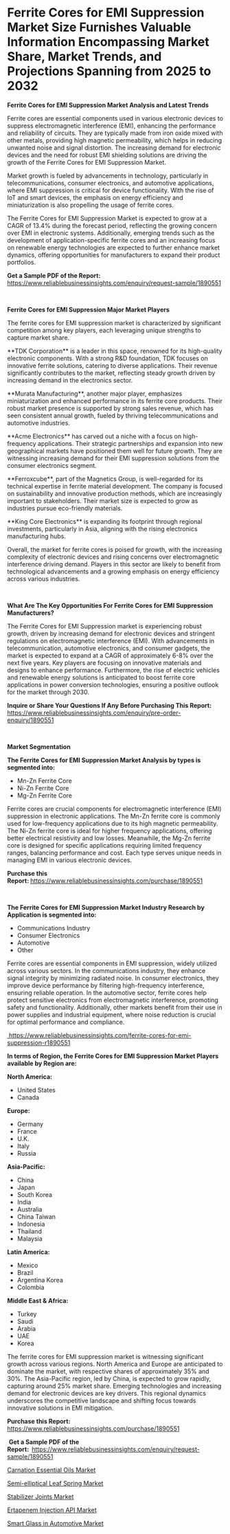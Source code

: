 <p><h1>Ferrite Cores for EMI Suppression Market Size Furnishes Valuable Information Encompassing Market Share, Market Trends, and Projections Spanning from 2025 to 2032</h1></p><p><strong>Ferrite Cores for EMI Suppression Market Analysis and Latest Trends</strong></p>
<p><p>Ferrite cores are essential components used in various electronic devices to suppress electromagnetic interference (EMI), enhancing the performance and reliability of circuits. They are typically made from iron oxide mixed with other metals, providing high magnetic permeability, which helps in reducing unwanted noise and signal distortion. The increasing demand for electronic devices and the need for robust EMI shielding solutions are driving the growth of the Ferrite Cores for EMI Suppression Market.</p><p>Market growth is fueled by advancements in technology, particularly in telecommunications, consumer electronics, and automotive applications, where EMI suppression is critical for device functionality. With the rise of IoT and smart devices, the emphasis on energy efficiency and miniaturization is also propelling the usage of ferrite cores.</p><p>The Ferrite Cores for EMI Suppression Market is expected to grow at a CAGR of 13.4% during the forecast period, reflecting the growing concern over EMI in electronic systems. Additionally, emerging trends such as the development of application-specific ferrite cores and an increasing focus on renewable energy technologies are expected to further enhance market dynamics, offering opportunities for manufacturers to expand their product portfolios.</p></p>
<p><strong>Get a Sample PDF of the Report:&nbsp;</strong> <a href="https://www.reliablebusinessinsights.com/enquiry/request-sample/1890551?utm_campaign=1113&utm_medium=2&utm_source=Github&utm_content=ia&utm_term=04022025&utm_id=ferrite-cores-for-emi-suppression">https://www.reliablebusinessinsights.com/enquiry/request-sample/1890551</a></p>
<p>&nbsp;</p>
<p><strong>Ferrite Cores for EMI Suppression Major Market Players</strong></p>
<p><p>The ferrite cores for EMI suppression market is characterized by significant competition among key players, each leveraging unique strengths to capture market share. </p><p>**TDK Corporation** is a leader in this space, renowned for its high-quality electronic components. With a strong R&D foundation, TDK focuses on innovative ferrite solutions, catering to diverse applications. Their revenue significantly contributes to the market, reflecting steady growth driven by increasing demand in the electronics sector.</p><p>**Murata Manufacturing**, another major player, emphasizes miniaturization and enhanced performance in its ferrite core products. Their robust market presence is supported by strong sales revenue, which has seen consistent annual growth, fueled by thriving telecommunications and automotive industries.</p><p>**Acme Electronics** has carved out a niche with a focus on high-frequency applications. Their strategic partnerships and expansion into new geographical markets have positioned them well for future growth. They are witnessing increasing demand for their EMI suppression solutions from the consumer electronics segment.</p><p>**Ferroxcube**, part of the Magnetics Group, is well-regarded for its technical expertise in ferrite material development. The company is focused on sustainability and innovative production methods, which are increasingly important to stakeholders. Their market size is expected to grow as industries pursue eco-friendly materials.</p><p>**King Core Electronics** is expanding its footprint through regional investments, particularly in Asia, aligning with the rising electronics manufacturing hubs. </p><p>Overall, the market for ferrite cores is poised for growth, with the increasing complexity of electronic devices and rising concerns over electromagnetic interference driving demand. Players in this sector are likely to benefit from technological advancements and a growing emphasis on energy efficiency across various industries.</p></p>
<p>&nbsp;</p>
<p><strong>What Are The Key Opportunities For Ferrite Cores for EMI Suppression Manufacturers?</strong></p>
<p><p>The Ferrite Cores for EMI Suppression market is experiencing robust growth, driven by increasing demand for electronic devices and stringent regulations on electromagnetic interference (EMI). With advancements in telecommunication, automotive electronics, and consumer gadgets, the market is expected to expand at a CAGR of approximately 6-8% over the next five years. Key players are focusing on innovative materials and designs to enhance performance. Furthermore, the rise of electric vehicles and renewable energy solutions is anticipated to boost ferrite core applications in power conversion technologies, ensuring a positive outlook for the market through 2030.</p></p>
<p><strong>Inquire or Share Your Questions If Any Before Purchasing This Report:</strong> <a href="https://www.reliablebusinessinsights.com/enquiry/pre-order-enquiry/1890551?utm_campaign=1113&utm_medium=2&utm_source=Github&utm_content=ia&utm_term=04022025&utm_id=ferrite-cores-for-emi-suppression">https://www.reliablebusinessinsights.com/enquiry/pre-order-enquiry/1890551</a></p>
<p>&nbsp;</p>
<p><strong>Market Segmentation</strong></p>
<p><strong>The Ferrite Cores for EMI Suppression Market Analysis by types is segmented into:</strong></p>
<p><ul><li>Mn-Zn Ferrite Core</li><li>Ni-Zn Ferrite Core</li><li>Mg-Zn Ferrite Core</li></ul></p>
<p><p>Ferrite cores are crucial components for electromagnetic interference (EMI) suppression in electronic applications. The Mn-Zn ferrite core is commonly used for low-frequency applications due to its high magnetic permeability. The Ni-Zn ferrite core is ideal for higher frequency applications, offering better electrical resistivity and low losses. Meanwhile, the Mg-Zn ferrite core is designed for specific applications requiring limited frequency ranges, balancing performance and cost. Each type serves unique needs in managing EMI in various electronic devices.</p></p>
<p><strong>Purchase this Report:&nbsp;</strong><a href="https://www.reliablebusinessinsights.com/purchase/1890551?utm_campaign=1113&utm_medium=2&utm_source=Github&utm_content=ia&utm_term=04022025&utm_id=ferrite-cores-for-emi-suppression">https://www.reliablebusinessinsights.com/purchase/1890551</a></p>
<p>&nbsp;</p>
<p><strong>The Ferrite Cores for EMI Suppression Market Industry Research by Application is segmented into:</strong></p>
<p><ul><li>Communications Industry</li><li>Consumer Electronics</li><li>Automotive</li><li>Other</li></ul></p>
<p><p>Ferrite cores are essential components in EMI suppression, widely utilized across various sectors. In the communications industry, they enhance signal integrity by minimizing radiated noise. In consumer electronics, they improve device performance by filtering high-frequency interference, ensuring reliable operation. In the automotive sector, ferrite cores help protect sensitive electronics from electromagnetic interference, promoting safety and functionality. Additionally, other markets benefit from their use in power supplies and industrial equipment, where noise reduction is crucial for optimal performance and compliance.</p></p>
<p><a href="https://www.reliablebusinessinsights.com/ferrite-cores-for-emi-suppression-r1890551?utm_campaign=1113&utm_medium=2&utm_source=Github&utm_content=ia&utm_term=04022025&utm_id=ferrite-cores-for-emi-suppression">&nbsp;https://www.reliablebusinessinsights.com/ferrite-cores-for-emi-suppression-r1890551</a></p>
<p><strong>In terms of Region, the Ferrite Cores for EMI Suppression Market Players available by Region are:</strong></p>
<p>
    <p> <strong> North America: </strong>
        <ul>
            <li>United States</li>
            <li>Canada</li>
        </ul>
        </p> 
    <p> <strong> Europe: </strong>
        <ul>
            <li>Germany</li>
            <li>France</li>
            <li>U.K.</li>
            <li>Italy</li>
            <li>Russia</li>
        </ul>
        </p> 
    <p> <strong> Asia-Pacific: </strong>
        <ul>
            <li>China</li>
            <li>Japan</li>
            <li>South Korea</li>
            <li>India</li>
            <li>Australia</li>
            <li>China Taiwan</li>
            <li>Indonesia</li>
            <li>Thailand</li>
            <li>Malaysia</li>
        </ul>
        </p> 
    <p> <strong> Latin America: </strong>
        <ul>
            <li>Mexico</li>
            <li>Brazil</li>
            <li>Argentina Korea</li>
            <li>Colombia</li>
        </ul>
        </p> 
    <p> <strong> Middle East & Africa: </strong>
        <ul>
            <li>Turkey</li>
            <li>Saudi</li>
            <li>Arabia</li>
            <li>UAE</li>
            <li>Korea</li>
        </ul>
    </p>
    </p>
<p><p>The ferrite cores for EMI suppression market is witnessing significant growth across various regions. North America and Europe are anticipated to dominate the market, with respective shares of approximately 35% and 30%. The Asia-Pacific region, led by China, is expected to grow rapidly, capturing around 25% market share. Emerging technologies and increasing demand for electronic devices are key drivers. This regional dynamics underscores the competitive landscape and shifting focus towards innovative solutions in EMI mitigation.</p></p>
<p><strong>Purchase this Report: </strong><a href="https://www.reliablebusinessinsights.com/purchase/1890551?utm_campaign=1113&utm_medium=2&utm_source=Github&utm_content=ia&utm_term=04022025&utm_id=ferrite-cores-for-emi-suppression">https://www.reliablebusinessinsights.com/purchase/1890551</a></p>
<p>&nbsp;<strong>Get a Sample PDF of the Report:&nbsp;&nbsp;</strong><a href="https://www.reliablebusinessinsights.com/enquiry/request-sample/1890551?utm_campaign=1113&utm_medium=2&utm_source=Github&utm_content=ia&utm_term=04022025&utm_id=ferrite-cores-for-emi-suppression">https://www.reliablebusinessinsights.com/enquiry/request-sample/1890551</a></p>
<p><strong></strong></p>
<p><p><a href="https://github.com/katonmarti489/Market-Research-Report-List-1/blob/main/carnation-essential-oils-market.md?utm_campaign=1113&utm_medium=2&utm_source=Github&utm_content=ia&utm_term=04022025&utm_id=ferrite-cores-for-emi-suppression">Carnation Essential Oils Market</a></p><p><a href="https://www.linkedin.com/pulse/in-depth-analysis-size-semi-elliptical-leaf-spring-market-7odaf?utm_campaign=1113&utm_medium=2&utm_source=Github&utm_content=ia&utm_term=04022025&utm_id=ferrite-cores-for-emi-suppression">Semi-elliptical Leaf Spring Market</a></p><p><a href="https://www.linkedin.com/pulse/future-stabilizer-joints-market-2025-2032-growth-forecast-fr5gc?utm_campaign=1113&utm_medium=2&utm_source=Github&utm_content=ia&utm_term=04022025&utm_id=ferrite-cores-for-emi-suppression">Stabilizer Joints Market</a></p><p><a href="https://github.com/lisaeichler20775/Market-Research-Report-List-1/blob/main/ertapenem-injection-api-market.md?utm_campaign=1113&utm_medium=2&utm_source=Github&utm_content=ia&utm_term=04022025&utm_id=ferrite-cores-for-emi-suppression">Ertapenem Injection API Market</a></p><p><a href="https://www.linkedin.com/pulse/smart-glass-automotive-market-forecast-report-highlights-gshxc?utm_campaign=1113&utm_medium=2&utm_source=Github&utm_content=ia&utm_term=04022025&utm_id=ferrite-cores-for-emi-suppression">Smart Glass in Automotive Market</a></p></p>